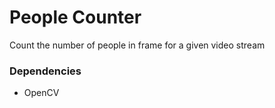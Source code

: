 # People Counter

Count the number of people in frame for a given video stream

### Dependencies

- OpenCV
